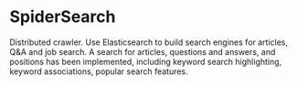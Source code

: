 # SpiderSearch
Distributed crawler.
Use Elasticsearch to build search engines for articles, Q&A and job search.
A search for articles, questions and answers, and positions has been implemented, including keyword search highlighting, keyword associations, popular search features.
